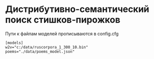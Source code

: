 # Дистрибутивно-семантический поиск стишков-пирожков

Пути к файлам моделей прописываются в config.cfg

    [models]
    w2v="c:/data/ruscorpora_1_300_10.bin"
    poems="./data/poems_model.json"
